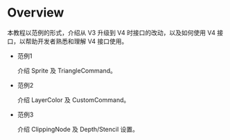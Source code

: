 # Overview

本教程以范例的形式，介绍从 V3 升级到 V4 时接口的改动，以及如何使用 V4 接口，以帮助开发者熟悉和理解 V4 接口使用。

- 范例1

  介绍 Sprite 及 TriangleCommand。

- 范例2

  介绍 LayerColor 及 CustomCommand。

- 范例3

  介绍 ClippingNode 及 Depth/Stencil 设置。

